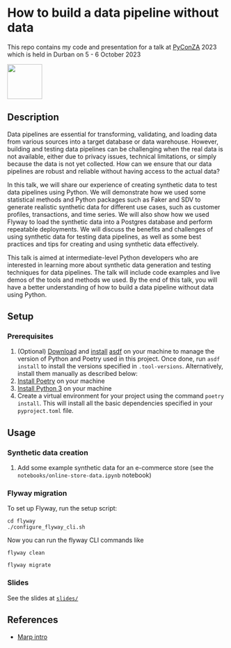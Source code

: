 # How to build a data pipeline without data

This repo contains my code and presentation for a talk at [PyConZA](https://za.pycon.org/) 2023 which is held in Durban on 5 - 6 October 2023

<img src="https://za.pycon.org/static/img/logo_bottom.png" width="80" />

## Description

Data pipelines are essential for transforming, validating, and loading data from various sources into a target database or data warehouse. However, building and testing data pipelines can be challenging when the real data is not available, either due to privacy issues, technical limitations, or simply because the data is not yet collected. How can we ensure that our data pipelines are robust and reliable without having access to the actual data?

In this talk, we will share our experience of creating synthetic data to test data pipelines using Python. We will demonstrate how we used some statistical methods and Python packages such as Faker and SDV to generate realistic synthetic data for different use cases, such as customer profiles, transactions, and time series. We will also show how we used Flyway to load the synthetic data into a Postgres database and perform repeatable deployments. We will discuss the benefits and challenges of using synthetic data for testing data pipelines, as well as some best practices and tips for creating and using synthetic data effectively.

This talk is aimed at intermediate-level Python developers who are interested in learning more about synthetic data generation and testing techniques for data pipelines. The talk will include code examples and live demos of the tools and methods we used. By the end of this talk, you will have a better understanding of how to build a data pipeline without data using Python.

## Setup

### Prerequisites
1. (Optional) [Download](https://asdf-vm.com/guide/getting-started.html#_2-download-asdf) and [install](https://asdf-vm.com/guide/getting-started.html#_3-install-asdf) [asdf](https://asdf-vm.com/) on your machine to manage the version of Python and Poetry used in this project. Once done, run `asdf install` to install the versions specified in `.tool-versions`. Alternatively, install them manually as described below:
2. [Install Poetry](https://python-poetry.org/docs/#installation) on your machine
3. [Install Python 3](https://www.python.org/downloads/) on your machine
4. Create a virtual environment for your project using the command `poetry install`. This will install all the basic dependencies specified in your `pyproject.toml` file.

## Usage
### Synthetic data creation
1. Add some example synthetic data for an e-commerce store (see the `notebooks/online-store-data.ipynb` notebook)

### Flyway migration
To set up Flyway, run the setup script:
```shell
cd flyway
./configure_flyway_cli.sh
```

Now you can run the flyway CLI commands like
```shell
flyway clean
```
```shell
flyway migrate
```


### Slides 
See the slides at [`slides/`](./slides/)

## References
- [Marp intro](https://www.youtube.com/watch?v=EzQ-p41wNEE)